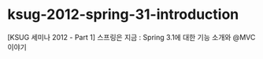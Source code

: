 ksug-2012-spring-31-introduction
================================

[KSUG 세미나 2012 - Part 1] 스프링은 지금 : Spring 3.1에 대한 기능 소개와 @MVC 이야기